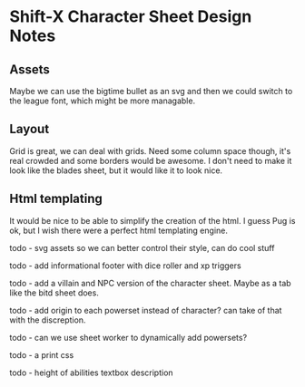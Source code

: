 # Shift-X Character Sheet Design Notes

## Assets
Maybe we can use the bigtime bullet as an svg and then we could switch to the league font, which might be more managable. 

## Layout

Grid is great, we can deal with grids. Need some column space though, it's real crowded
and some borders would be awesome. 
I don't need to make it look like the blades sheet, but it would like it to look nice. 


## Html templating

It would be nice to be able to simplify the creation of the html. I guess Pug is ok, but I wish there were a perfect html templating engine. 


todo - svg assets so we can better control their style, can do cool stuff

todo - add informational footer with dice roller and xp triggers

todo - add a villain and NPC version of the character sheet. Maybe as a tab like the bitd sheet does.

todo - add origin to each powerset instead of character? can take of that with the discreption. 

todo - can we use sheet worker to dynamically add powersets?

todo - a print css 

todo - height of abilities textbox description


